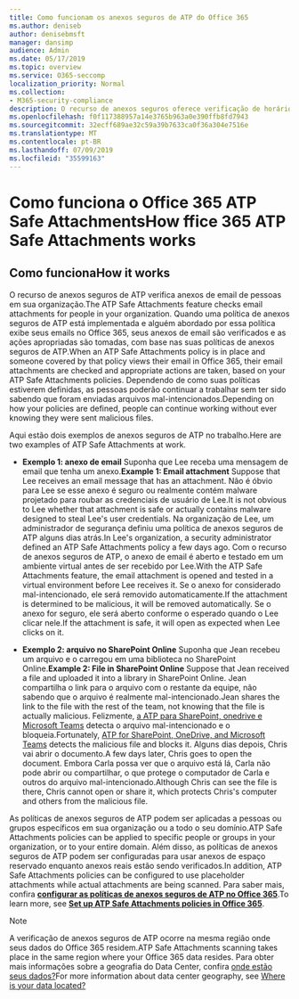```yaml
---
title: Como funcionam os anexos seguros de ATP do Office 365
ms.author: deniseb
author: denisebmsft
manager: dansimp
audience: Admin
ms.date: 05/17/2019
ms.topic: overview
ms.service: O365-seccomp
localization_priority: Normal
ms.collection:
- M365-security-compliance
description: O recurso de anexos seguros oferece verificação de horário de clique de anexos de email. Use anexos seguros para proteger sua organização contra arquivos mal-intencionados enviados ou recebidos por email.
ms.openlocfilehash: f0f117388957a14e3765b963a0e390ffb8fd7943
ms.sourcegitcommit: 32ecff689ae32c59a39b7633ca0f36a304e7516e
ms.translationtype: MT
ms.contentlocale: pt-BR
ms.lasthandoff: 07/09/2019
ms.locfileid: "35599163"
---
```

# <a name="how-ffice-365-atp-safe-attachments-works"></a><span data-ttu-id="38e56-104">Como funciona o Office 365 ATP Safe Attachments</span><span class="sxs-lookup"><span data-stu-id="38e56-104">How ffice 365 ATP Safe Attachments works</span></span>

## <a name="how-it-works"></a><span data-ttu-id="38e56-105">Como funciona</span><span class="sxs-lookup"><span data-stu-id="38e56-105">How it works</span></span>

<span data-ttu-id="38e56-106">O recurso de anexos seguros de ATP verifica anexos de email de pessoas em sua organização.</span><span class="sxs-lookup"><span data-stu-id="38e56-106">The ATP Safe Attachments feature checks email attachments for people in your organization.</span></span> <span data-ttu-id="38e56-107">Quando uma política de anexos seguros de ATP está implementada e alguém abordado por essa política exibe seus emails no Office 365, seus anexos de email são verificados e as ações apropriadas são tomadas, com base nas suas políticas de anexos seguros de ATP.</span><span class="sxs-lookup"><span data-stu-id="38e56-107">When an ATP Safe Attachments policy is in place and someone covered by that policy views their email in Office 365, their email attachments are checked and appropriate actions are taken, based on your ATP Safe Attachments policies.</span></span> <span data-ttu-id="38e56-108">Dependendo de como suas políticas estiverem definidas, as pessoas poderão continuar a trabalhar sem ter sido sabendo que foram enviadas arquivos mal-intencionados.</span><span class="sxs-lookup"><span data-stu-id="38e56-108">Depending on how your policies are defined, people can continue working without ever knowing they were sent malicious files.</span></span>
  
<span data-ttu-id="38e56-109">Aqui estão dois exemplos de anexos seguros de ATP no trabalho.</span><span class="sxs-lookup"><span data-stu-id="38e56-109">Here are two examples of ATP Safe Attachments at work.</span></span>
  
- <span data-ttu-id="38e56-110">**Exemplo 1: anexo de email** Suponha que Lee receba uma mensagem de email que tenha um anexo.</span><span class="sxs-lookup"><span data-stu-id="38e56-110">**Example 1: Email attachment** Suppose that Lee receives an email message that has an attachment.</span></span> <span data-ttu-id="38e56-111">Não é óbvio para Lee se esse anexo é seguro ou realmente contém malware projetado para roubar as credenciais de usuário de Lee.</span><span class="sxs-lookup"><span data-stu-id="38e56-111">It is not obvious to Lee whether that attachment is safe or actually contains malware designed to steal Lee's user credentials.</span></span> <span data-ttu-id="38e56-112">Na organização de Lee, um administrador de segurança definiu uma política de anexos seguros de ATP alguns dias atrás.</span><span class="sxs-lookup"><span data-stu-id="38e56-112">In Lee's organization, a security administrator defined an ATP Safe Attachments policy a few days ago.</span></span> <span data-ttu-id="38e56-113">Com o recurso de anexos seguros de ATP, o anexo de email é aberto e testado em um ambiente virtual antes de ser recebido por Lee.</span><span class="sxs-lookup"><span data-stu-id="38e56-113">With the ATP Safe Attachments feature, the email attachment is opened and tested in a virtual environment before Lee receives it.</span></span> <span data-ttu-id="38e56-114">Se o anexo for considerado mal-intencionado, ele será removido automaticamente.</span><span class="sxs-lookup"><span data-stu-id="38e56-114">If the attachment is determined to be malicious, it will be removed automatically.</span></span> <span data-ttu-id="38e56-115">Se o anexo for seguro, ele será aberto conforme o esperado quando o Lee clicar nele.</span><span class="sxs-lookup"><span data-stu-id="38e56-115">If the attachment is safe, it will open as expected when Lee clicks on it.</span></span>

- <span data-ttu-id="38e56-116">**Exemplo 2: arquivo no SharePoint Online** Suponha que Jean recebeu um arquivo e o carregou em uma biblioteca no SharePoint Online.</span><span class="sxs-lookup"><span data-stu-id="38e56-116">**Example 2: File in SharePoint Online** Suppose that Jean received a file and uploaded it into a library in SharePoint Online.</span></span> <span data-ttu-id="38e56-117">Jean compartilha o link para o arquivo com o restante da equipe, não sabendo que o arquivo é realmente mal-intencionado.</span><span class="sxs-lookup"><span data-stu-id="38e56-117">Jean shares the link to the file with the rest of the team, not knowing that the file is actually malicious.</span></span> <span data-ttu-id="38e56-118">Felizmente, [a ATP para SharePoint, onedrive e Microsoft Teams](atp-for-spo-odb-and-teams.md) detecta o arquivo mal-intencionado e o bloqueia.</span><span class="sxs-lookup"><span data-stu-id="38e56-118">Fortunately, [ATP for SharePoint, OneDrive, and Microsoft Teams](atp-for-spo-odb-and-teams.md) detects the malicious file and blocks it.</span></span> <span data-ttu-id="38e56-119">Alguns dias depois, Chris vai abrir o documento.</span><span class="sxs-lookup"><span data-stu-id="38e56-119">A few days later, Chris goes to open the document.</span></span> <span data-ttu-id="38e56-120">Embora Carla possa ver que o arquivo está lá, Carla não pode abrir ou compartilhar, o que protege o computador de Carla e outros do arquivo mal-intencionado.</span><span class="sxs-lookup"><span data-stu-id="38e56-120">Although Chris can see the file is there, Chris cannot open or share it, which protects Chris's computer and others from the malicious file.</span></span>

<span data-ttu-id="38e56-121">As políticas de anexos seguros de ATP podem ser aplicadas a pessoas ou grupos específicos em sua organização ou a todo o seu domínio.</span><span class="sxs-lookup"><span data-stu-id="38e56-121">ATP Safe Attachments policies can be applied to specific people or groups in your organization, or to your entire domain.</span></span> <span data-ttu-id="38e56-122">Além disso, as políticas de anexos seguros de ATP podem ser configuradas para usar anexos de espaço reservado enquanto anexos reais estão sendo verificados.</span><span class="sxs-lookup"><span data-stu-id="38e56-122">In addition, ATP Safe Attachments policies can be configured to use placeholder attachments while actual attachments are being scanned.</span></span> <span data-ttu-id="38e56-123">Para saber mais, confira **[configurar as políticas de anexos seguros de ATP no Office 365](set-up-atp-safe-attachments-policies.md)**.</span><span class="sxs-lookup"><span data-stu-id="38e56-123">To learn more, see **[Set up ATP Safe Attachments policies in Office 365](set-up-atp-safe-attachments-policies.md)**.</span></span>

> [!NOTE]
> <span data-ttu-id="38e56-124">A verificação de anexos seguros de ATP ocorre na mesma região onde seus dados do Office 365 residem.</span><span class="sxs-lookup"><span data-stu-id="38e56-124">ATP Safe Attachments scanning takes place in the same region where your Office 365 data resides.</span></span> <span data-ttu-id="38e56-125">Para obter mais informações sobre a geografia do Data Center, confira [onde estão seus dados?](https://products.office.com/where-is-your-data-located?geo=All)</span><span class="sxs-lookup"><span data-stu-id="38e56-125">For more information about data center geography, see [Where is your data located?](https://products.office.com/where-is-your-data-located?geo=All)</span></span> 

